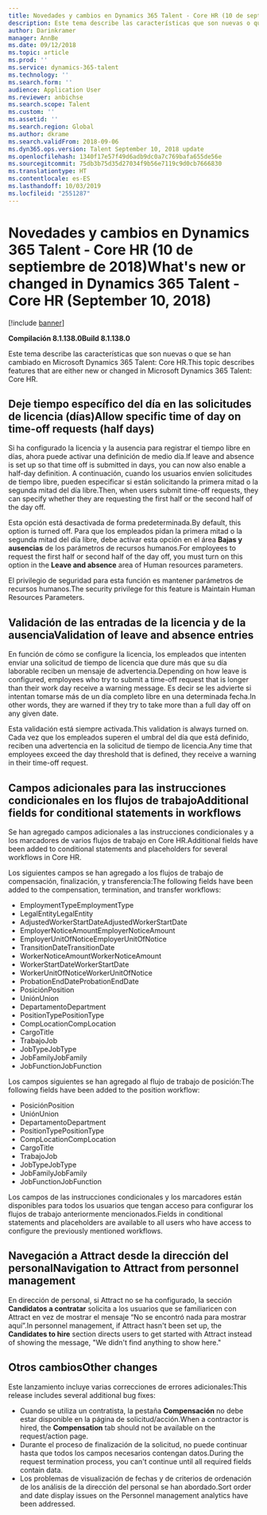 ```yaml
---
title: Novedades y cambios en Dynamics 365 Talent - Core HR (10 de septiembre de 2018)
description: Este tema describe las características que son nuevas o que se han cambiado en Microsoft Dynamics 365 Talent - Core HR.
author: Darinkramer
manager: AnnBe
ms.date: 09/12/2018
ms.topic: article
ms.prod: ''
ms.service: dynamics-365-talent
ms.technology: ''
ms.search.form: ''
audience: Application User
ms.reviewer: anbichse
ms.search.scope: Talent
ms.custom: ''
ms.assetid: ''
ms.search.region: Global
ms.author: dkrame
ms.search.validFrom: 2018-09-06
ms.dyn365.ops.version: Talent September 10, 2018 update
ms.openlocfilehash: 1340f17e57f49d6adb9dc0a7c769bafa655de56e
ms.sourcegitcommit: 75db3b75d35d27034f9b56e7119c9d0cb7666830
ms.translationtype: HT
ms.contentlocale: es-ES
ms.lasthandoff: 10/03/2019
ms.locfileid: "2551287"
---
```

# <a name="whats-new-or-changed-in-dynamics-365-talent---core-hr-september-10-2018"></a><span data-ttu-id="5f671-103">Novedades y cambios en Dynamics 365 Talent - Core HR (10 de septiembre de 2018)</span><span class="sxs-lookup"><span data-stu-id="5f671-103">What's new or changed in Dynamics 365 Talent - Core HR (September 10, 2018)</span></span>

[!include [banner](includes/banner.md)]

<span data-ttu-id="5f671-104">**Compilación 8.1.138.0**</span><span class="sxs-lookup"><span data-stu-id="5f671-104">**Build 8.1.138.0**</span></span>

<span data-ttu-id="5f671-105">Este tema describe las características que son nuevas o que se han cambiado en Microsoft Dynamics 365 Talent: Core HR.</span><span class="sxs-lookup"><span data-stu-id="5f671-105">This topic describes features that are either new or changed in Microsoft Dynamics 365 Talent: Core HR.</span></span>

## <a name="allow-specific-time-of-day-on-time-off-requests-half-days"></a><span data-ttu-id="5f671-106">Deje tiempo específico del día en las solicitudes de licencia (días)</span><span class="sxs-lookup"><span data-stu-id="5f671-106">Allow specific time of day on time-off requests (half days)</span></span>

<span data-ttu-id="5f671-107">Si ha configurado la licencia y la ausencia para registrar el tiempo libre en días, ahora puede activar una definición de medio día.</span><span class="sxs-lookup"><span data-stu-id="5f671-107">If leave and absence is set up so that time off is submitted in days, you can now also enable a half-day definition.</span></span> <span data-ttu-id="5f671-108">A continuación, cuando los usuarios envíen solicitudes de tiempo libre, pueden especificar si están solicitando la primera mitad o la segunda mitad del día libre.</span><span class="sxs-lookup"><span data-stu-id="5f671-108">Then, when users submit time-off requests, they can specify whether they are requesting the first half or the second half of the day off.</span></span>

<span data-ttu-id="5f671-109">Esta opción está desactivada de forma predeterminada.</span><span class="sxs-lookup"><span data-stu-id="5f671-109">By default, this option is turned off.</span></span> <span data-ttu-id="5f671-110">Para que los empleados pidan la primera mitad o la segunda mitad del día libre, debe activar esta opción en el área **Bajas y ausencias** de los parámetros de recursos humanos.</span><span class="sxs-lookup"><span data-stu-id="5f671-110">For employees to request the first half or second half of the day off, you must turn on this option in the **Leave and absence** area of Human resources parameters.</span></span>

<span data-ttu-id="5f671-111">El privilegio de seguridad para esta función es mantener parámetros de recursos humanos.</span><span class="sxs-lookup"><span data-stu-id="5f671-111">The security privilege for this feature is Maintain Human Resources Parameters.</span></span>

## <a name="validation-of-leave-and-absence-entries"></a><span data-ttu-id="5f671-112">Validación de las entradas de la licencia y de la ausencia</span><span class="sxs-lookup"><span data-stu-id="5f671-112">Validation of leave and absence entries</span></span>

<span data-ttu-id="5f671-113">En función de cómo se configure la licencia, los empleados que intenten enviar una solicitud de tiempo de licencia que dure más que su día laborable reciben un mensaje de advertencia.</span><span class="sxs-lookup"><span data-stu-id="5f671-113">Depending on how leave is configured, employees who try to submit a time-off request that is longer than their work day receive a warning message.</span></span> <span data-ttu-id="5f671-114">Es decir se les advierte si intentan tomarse más de un día completo libre en una determinada fecha.</span><span class="sxs-lookup"><span data-stu-id="5f671-114">In other words, they are warned if they try to take more than a full day off on any given date.</span></span>

<span data-ttu-id="5f671-115">Esta validación está siempre activada.</span><span class="sxs-lookup"><span data-stu-id="5f671-115">This validation is always turned on.</span></span> <span data-ttu-id="5f671-116">Cada vez que los empleados superen el umbral del día que está definido, reciben una advertencia en la solicitud de tiempo de licencia.</span><span class="sxs-lookup"><span data-stu-id="5f671-116">Any time that employees exceed the day threshold that is defined, they receive a warning in their time-off request.</span></span>

## <a name="additional-fields-for-conditional-statements-in-workflows"></a><span data-ttu-id="5f671-117">Campos adicionales para las instrucciones condicionales en los flujos de trabajo</span><span class="sxs-lookup"><span data-stu-id="5f671-117">Additional fields for conditional statements in workflows</span></span>

<span data-ttu-id="5f671-118">Se han agregado campos adicionales a las instrucciones condicionales y a los marcadores de varios flujos de trabajo en Core HR.</span><span class="sxs-lookup"><span data-stu-id="5f671-118">Additional fields have been added to conditional statements and placeholders for several workflows in Core HR.</span></span>

<span data-ttu-id="5f671-119">Los siguientes campos se han agregado a los flujos de trabajo de compensación, finalización, y transferencia:</span><span class="sxs-lookup"><span data-stu-id="5f671-119">The following fields have been added to the compensation, termination, and transfer workflows:</span></span>

- <span data-ttu-id="5f671-120">EmploymentType</span><span class="sxs-lookup"><span data-stu-id="5f671-120">EmploymentType</span></span>
- <span data-ttu-id="5f671-121">LegalEntity</span><span class="sxs-lookup"><span data-stu-id="5f671-121">LegalEntity</span></span>
- <span data-ttu-id="5f671-122">AdjustedWorkerStartDate</span><span class="sxs-lookup"><span data-stu-id="5f671-122">AdjustedWorkerStartDate</span></span>
- <span data-ttu-id="5f671-123">EmployerNoticeAmount</span><span class="sxs-lookup"><span data-stu-id="5f671-123">EmployerNoticeAmount</span></span>
- <span data-ttu-id="5f671-124">EmployerUnitOfNotice</span><span class="sxs-lookup"><span data-stu-id="5f671-124">EmployerUnitOfNotice</span></span>
- <span data-ttu-id="5f671-125">TransitionDate</span><span class="sxs-lookup"><span data-stu-id="5f671-125">TransitionDate</span></span>
- <span data-ttu-id="5f671-126">WorkerNoticeAmount</span><span class="sxs-lookup"><span data-stu-id="5f671-126">WorkerNoticeAmount</span></span>
- <span data-ttu-id="5f671-127">WorkerStartDate</span><span class="sxs-lookup"><span data-stu-id="5f671-127">WorkerStartDate</span></span>
- <span data-ttu-id="5f671-128">WorkerUnitOfNotice</span><span class="sxs-lookup"><span data-stu-id="5f671-128">WorkerUnitOfNotice</span></span>
- <span data-ttu-id="5f671-129">ProbationEndDate</span><span class="sxs-lookup"><span data-stu-id="5f671-129">ProbationEndDate</span></span>
- <span data-ttu-id="5f671-130">Posición</span><span class="sxs-lookup"><span data-stu-id="5f671-130">Position</span></span>
- <span data-ttu-id="5f671-131">Unión</span><span class="sxs-lookup"><span data-stu-id="5f671-131">Union</span></span>
- <span data-ttu-id="5f671-132">Departamento</span><span class="sxs-lookup"><span data-stu-id="5f671-132">Department</span></span>
- <span data-ttu-id="5f671-133">PositionType</span><span class="sxs-lookup"><span data-stu-id="5f671-133">PositionType</span></span>
- <span data-ttu-id="5f671-134">CompLocation</span><span class="sxs-lookup"><span data-stu-id="5f671-134">CompLocation</span></span>
- <span data-ttu-id="5f671-135">Cargo</span><span class="sxs-lookup"><span data-stu-id="5f671-135">Title</span></span>
- <span data-ttu-id="5f671-136">Trabajo</span><span class="sxs-lookup"><span data-stu-id="5f671-136">Job</span></span>
- <span data-ttu-id="5f671-137">JobType</span><span class="sxs-lookup"><span data-stu-id="5f671-137">JobType</span></span>
- <span data-ttu-id="5f671-138">JobFamily</span><span class="sxs-lookup"><span data-stu-id="5f671-138">JobFamily</span></span>
- <span data-ttu-id="5f671-139">JobFunction</span><span class="sxs-lookup"><span data-stu-id="5f671-139">JobFunction</span></span>

<span data-ttu-id="5f671-140">Los campos siguientes se han agregado al flujo de trabajo de posición:</span><span class="sxs-lookup"><span data-stu-id="5f671-140">The following fields have been added to the position workflow:</span></span>

- <span data-ttu-id="5f671-141">Posición</span><span class="sxs-lookup"><span data-stu-id="5f671-141">Position</span></span>
- <span data-ttu-id="5f671-142">Unión</span><span class="sxs-lookup"><span data-stu-id="5f671-142">Union</span></span>
- <span data-ttu-id="5f671-143">Departamento</span><span class="sxs-lookup"><span data-stu-id="5f671-143">Department</span></span>
- <span data-ttu-id="5f671-144">PositionType</span><span class="sxs-lookup"><span data-stu-id="5f671-144">PositionType</span></span>
- <span data-ttu-id="5f671-145">CompLocation</span><span class="sxs-lookup"><span data-stu-id="5f671-145">CompLocation</span></span>
- <span data-ttu-id="5f671-146">Cargo</span><span class="sxs-lookup"><span data-stu-id="5f671-146">Title</span></span>
- <span data-ttu-id="5f671-147">Trabajo</span><span class="sxs-lookup"><span data-stu-id="5f671-147">Job</span></span>
- <span data-ttu-id="5f671-148">JobType</span><span class="sxs-lookup"><span data-stu-id="5f671-148">JobType</span></span>
- <span data-ttu-id="5f671-149">JobFamily</span><span class="sxs-lookup"><span data-stu-id="5f671-149">JobFamily</span></span>
- <span data-ttu-id="5f671-150">JobFunction</span><span class="sxs-lookup"><span data-stu-id="5f671-150">JobFunction</span></span>

<span data-ttu-id="5f671-151">Los campos de las instrucciones condicionales y los marcadores están disponibles para todos los usuarios que tengan acceso para configurar los flujos de trabajo anteriormente mencionados.</span><span class="sxs-lookup"><span data-stu-id="5f671-151">Fields in conditional statements and placeholders are available to all users who have access to configure the previously mentioned workflows.</span></span>

## <a name="navigation-to-attract-from-personnel-management"></a><span data-ttu-id="5f671-152">Navegación a Attract desde la dirección del personal</span><span class="sxs-lookup"><span data-stu-id="5f671-152">Navigation to Attract from personnel management</span></span>

<span data-ttu-id="5f671-153">En dirección de personal, si Attract no se ha configurado, la sección **Candidatos a contratar** solicita a los usuarios que se familiaricen con Attract en vez de mostrar el mensaje “No se encontró nada para mostrar aquí”.</span><span class="sxs-lookup"><span data-stu-id="5f671-153">In personnel management, if Attract hasn't been set up, the **Candidates to hire** section directs users to get started with Attract instead of showing the message, "We didn't find anything to show here."</span></span>

## <a name="other-changes"></a><span data-ttu-id="5f671-154">Otros cambios</span><span class="sxs-lookup"><span data-stu-id="5f671-154">Other changes</span></span>

<span data-ttu-id="5f671-155">Este lanzamiento incluye varias correcciones de errores adicionales:</span><span class="sxs-lookup"><span data-stu-id="5f671-155">This release includes several additional bug fixes:</span></span>

- <span data-ttu-id="5f671-156">Cuando se utiliza un contratista, la pestaña **Compensación** no debe estar disponible en la página de solicitud/acción.</span><span class="sxs-lookup"><span data-stu-id="5f671-156">When a contractor is hired, the **Compensation** tab should not be available on the request/action page.</span></span>
- <span data-ttu-id="5f671-157">Durante el proceso de finalización de la solicitud, no puede continuar hasta que todos los campos necesarios contengan datos.</span><span class="sxs-lookup"><span data-stu-id="5f671-157">During the request termination process, you can't continue until all required fields contain data.</span></span>
- <span data-ttu-id="5f671-158">Los problemas de visualización de fechas y de criterios de ordenación de los análisis de la dirección del personal se han abordado.</span><span class="sxs-lookup"><span data-stu-id="5f671-158">Sort order and date display issues on the Personnel management analytics have been addressed.</span></span>
